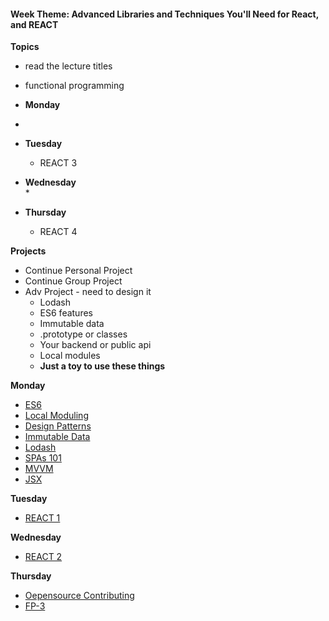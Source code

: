 
<h4 class="weektheme">Week Theme: Advanced Libraries and Techniques You'll Need for React, and REACT</h4>

  
**Topics**  
  * read the lecture titles  
  * functional programming

*  **Monday**  
  *   
  
* **Tuesday**  
  * REACT 3  

* **Wednesday**  
  *     

* **Thursday**  
  * REACT 4   


**Projects**
  * Continue Personal Project
  * Continue Group Project
  * Adv Project - need to design it  
    * Lodash  
    * ES6 features  
    * Immutable data  
    * .prototype or classes  
    * Your backend or public api  
    * Local modules  
    * **Just a toy to use these things**



**Monday**  
  * [ES6](https://github.com/jankeLearning/content-md/blob/master/js/09-es6.md)  
  * [Local Moduling](https://github.com/jankeLearning/content-md/blob/master/npm-modules/09-local-moduling.md)  
  * [Design Patterns](https://github.com/jankeLearning/content-md/blob/master/dev-knowledge/09-design-patterns.md)  
  * [Immutable Data](https://github.com/jankeLearning/content-md/blob/master/app-design/09-immutable-data.md)  
  * [Lodash](https://github.com/jankeLearning/content-md/blob/master/npm-modules/09-lodash.md)  
  * [SPAs 101](https://github.com/jankeLearning/content-md/blob/master/app-design/09-SPAs-101.md) 
  * [MVVM](https://github.com/jankeLearning/content-md/blob/master/app-design/10-MVVM.md)  
  * [JSX](https://github.com/jankeLearning/content-md/blob/master/js/10-jsx.md)

**Tuesday**  
  * [REACT 1]()  

**Wednesday**  
  * [REACT 2]()  

**Thursday**  
  * [Oepensource Contributing](https://github.com/jankeLearning/content-md/blob/master/dev-knowledge/09-opensource-contributing.md)  
  * [FP-3](https://github.com/jankeLearning/content-md/blob/master/js/09-FP-3.md)  

